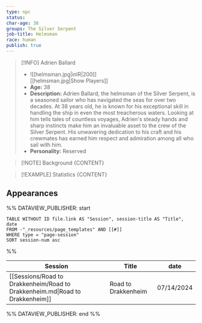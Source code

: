 ```yaml
---
type: npc
status: 
char-age: 38
groups: The Silver Serpent
job-title: Helmsman
race: human
publish: true
---
```


>[!INFO] Adrien Ballard
>- ![[helmsman.jpg|inlR|200]]
<br/> [[helmsman.jpg|Show Players]]
>- **Age:** 38
> - **Description:** Adrien Ballard, the helmsman of the Silver Serpent, is a seasoned sailor who has navigated the seas for over two decades. At 38 years old, he is known for his exceptional skill in handling the ship in even the most treacherous waters. Looking at him tells tales of countless voyages, Adrien's steady hands and sharp instincts make him an invaluable asset to the crew of the Silver Serpent. His unwavering dedication to his craft and his crewmates has earned him respect and admiration among all who sail with him.
> - **Personality:** Reserved
 
 >[!NOTE] Background
 > {CONTENT}

 >[!EXAMPLE] Statistics
 > {CONTENT}

## Appearances

%% DATAVIEW_PUBLISHER: start
```dataview
TABLE WITHOUT ID file.link AS "Session", session-title AS "Title", date
FROM -"_resources/page_templates" AND [[#]]
WHERE type = "page-session"
SORT session-num asc
```
%%

| Session                                                                      | Title               | date       |
| ---------------------------------------------------------------------------- | ------------------- | ---------- |
| [[Sessions/Road to Drakkenheim/Road to Drakkenheim.md\|Road to Drakkenheim]] | Road to Drakkenheim | 07/14/2024 |

%% DATAVIEW_PUBLISHER: end %%